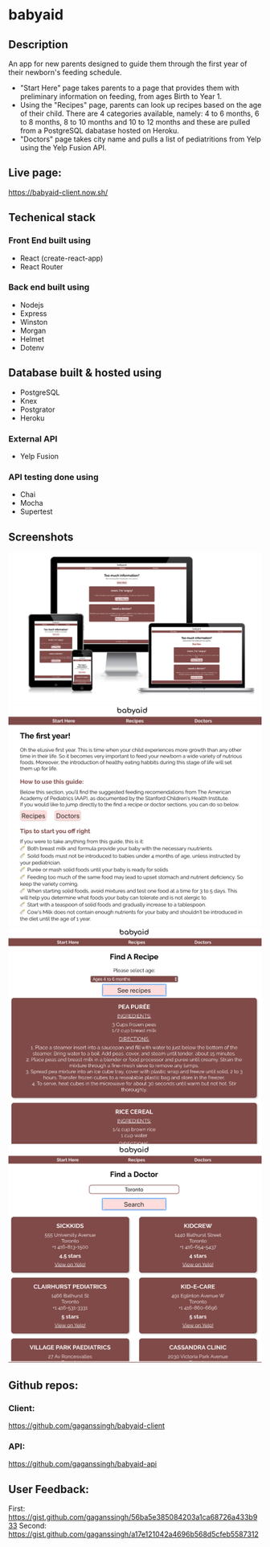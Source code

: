 # babyaid

## Description
An app for new parents designed to guide them through the first year of their newborn's feeding schedule.
- "Start Here" page takes parents to a page that provides them with preliminary information on feeding, from ages Birth to Year 1.
- Using the "Recipes" page, parents can look up recipes based on the age of their child. There are 4 categories available, namely: 4 to 6 months, 6 to 8 months, 8 to 10 months and 10 to 12 months and these are pulled from a PostgreSQL dabatase hosted on Heroku. 
- "Doctors" page takes city name and pulls a list of pediatritions from Yelp using the Yelp Fusion API.

## Live page:
https://babyaid-client.now.sh/

## Techenical stack
### Front End built using
- React (create-react-app)
- React Router

### Back end built using
- Nodejs
- Express
- Winston
- Morgan
- Helmet
- Dotenv

## Database built & hosted using
- PostgreSQL
- Knex
- Postgrator
- Heroku

### External API
- Yelp Fusion

### API testing done using
- Chai
- Mocha
- Supertest

## Screenshots
![Homepage](src/images/01-HomePage.png)
![StartHere](src/images/02-StartHere.png)
![Recipes](src/images/03-Recipes.png)
![Doctors](src/images/04-Doctors.png)

## Github repos:
### Client:
https://github.com/gaganssingh/babyaid-client

### API:
https://github.com/gaganssingh/babyaid-api


## User Feedback:
First: https://gist.github.com/gaganssingh/56ba5e385084203a1ca68726a433b933
Second: https://gist.github.com/gaganssingh/a17e121042a4696b568d5cfeb5587312
